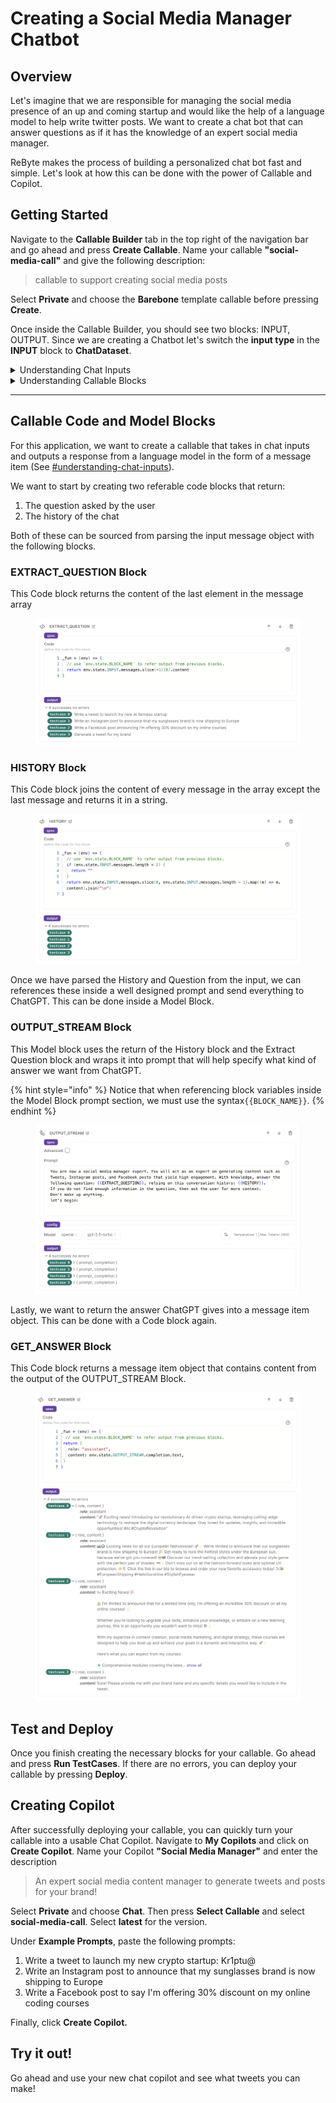 # Creating a Social Media Manager Chatbot

## Overview

Let's imagine that we are responsible for managing the social media presence of an up and coming startup and would like the help of a language model to help write twitter posts. We want to create a chat bot that can answer questions as if it has the knowledge of an expert social media manager.

ReByte makes the process of building a personalized chat bot fast and simple. Let's look at how this can be done with the power of Callable and Copilot.

## Getting Started

Navigate to the **Callable Builder** tab in the top right of the navigation bar and go ahead and press **Create Callable**. Name your callable **"social-media-call"** and give the following description:

> callable to support creating social media posts

Select **Private** and choose the **Barebone** template callable before pressing **Create**.

Once inside the Callable Builder, you should see two blocks: INPUT, OUTPUT. Since we are creating a Chatbot let's switch the **input type** in the **INPUT** block to **ChatDataset**.

<details>

<summary>Understanding Chat Inputs</summary>

## Chat Inputs

Chat Callable's input is a message object that contains an array of messages.

#### Message Object

The `Message` object is a high-level entity that holds an array of individual message items.

* `messages`: An array of message items. Each item in the array is an object that consists of two properties: 'role' and 'content'.

#### Message Item

Each message item is an individual message with its associated role.

* `'role'` Role related to the message (e.g., 'user', 'assistant').
* `'content'` Text of the message.

### Example

Here is an example of what a `Message` object might look like:

```javascript
{
  "messages": [
    {
      "role": "user",
      "content": "Hello, how can I help you?"
    },
    {
      "role": "assistant",
      "content": "I'm here to assist you. What do you need?"
    },
    {
      "role": "user",
      "content": "I need information on your new products."
    }
  ]
}
  
```

</details>

<details>

<summary>Understanding Callable Blocks</summary>

Blocks are fundamental units that form logical sequences inside a Callable. They operate similarly to server-less functions, running independently yet capable of working in cohesion to create complex features.

Think of each block as an individual piece in a larger puzzle that is your Callable. Every block has its unique role and introduces a new functionality to the Callable. This could be anything from making curl requests, leveraging large language models, extracting specific data, to retrieving knowledge.

A key attribute of these blocks is that they can interact with one another by calling upon each other's results. This ability to collaborate makes them incredibly versatile and adaptable, allowing you to build intricate and sophisticated features by chaining them together in the Callables.

</details>

***

## Callable Code and Model Blocks

For this application, we want to create a callable that takes in chat inputs and outputs a response from a language model in the form of a message item (See [#understanding-chat-inputs](creating-a-social-media-manager-chatbot.md#understanding-chat-inputs "mention")).

We want to start by creating two referable code blocks that return:

1. The question asked by the user
2. The history of the chat

Both of these can be sourced from parsing the input message object with the following blocks.

### EXTRACT\_QUESTION Block

This Code block returns the content of the last element in the message array

<figure><img src="../../.gitbook/assets/Screenshot 2023-07-24 at 5.21.32 PM.png" alt=""><figcaption></figcaption></figure>

### HISTORY Block

This Code block joins the content of every message in the array except the last message and returns it in a string.

<figure><img src="../../.gitbook/assets/Screenshot 2023-07-24 at 5.21.39 PM.png" alt=""><figcaption></figcaption></figure>

Once we have parsed the History and Question from the input, we can references these inside a well designed prompt and send everything to ChatGPT. This can be done inside a Model Block.

### OUTPUT\_STREAM Block

This Model block uses the return of the History block and the Extract Question block and wraps it into prompt that will help specify what kind of answer we want from ChatGPT.

{% hint style="info" %}
Notice that when referencing block variables inside the Model Block prompt section, we must use the syntax`{{BLOCK_NAME}}`.
{% endhint %}

<figure><img src="../../.gitbook/assets/Screenshot 2023-07-24 at 5.21.45 PM.png" alt=""><figcaption></figcaption></figure>

Lastly, we want to return the answer ChatGPT gives into a message item object. This can be done with a Code block again.

### GET\_ANSWER Block

This Code block returns a message item object that contains content from the output of the OUTPUT\_STREAM Block.

<figure><img src="../../.gitbook/assets/Screenshot 2023-07-24 at 6.09.29 PM (1).png" alt=""><figcaption></figcaption></figure>

## Test and Deploy

Once you finish creating the necessary blocks for your callable. Go ahead and press **Run TestCases**. If there are no errors, you can deploy your callable by pressing **Deploy**.

## Creating Copilot

After successfully deploying your callable, you can quickly turn your callable into a usable Chat Copilot. Navigate to **My Copilots** and click on **Create Copilot**. Name your Copilot **"Social Media Manager"** and enter the description

> An expert social media content manager to generate tweets and posts for your brand!

Select **Private** and choose **Chat**. Then press **Select Callable** and select **social-media-call**. Select **latest** for the version.

Under **Example Prompts**, paste the following prompts:

1. Write a tweet to launch my new crypto startup: Kr1ptu@
2. Write an Instagram post to announce that my sunglasses brand is now shipping to Europe
3. Write a Facebook post to say I'm offering 30% discount on my online coding courses

Finally, click **Create Copilot.**

## Try it out!

Go ahead and use your new chat copilot and see what tweets you can make!

